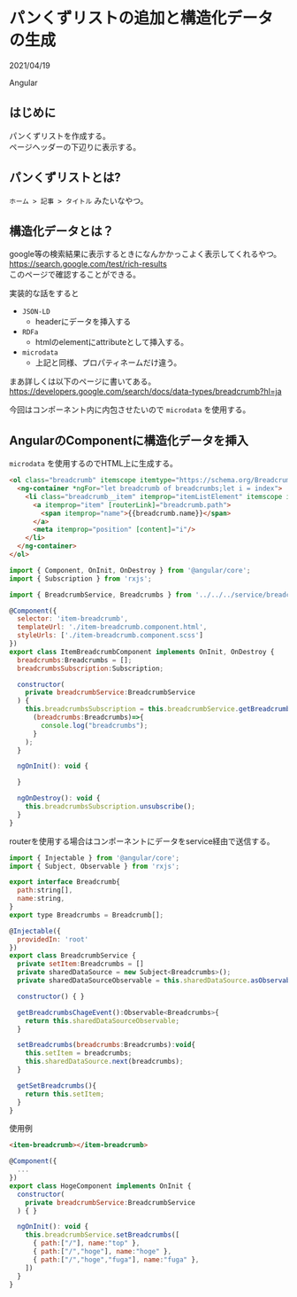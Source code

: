# パンくずリストの追加と構造化データの生成
<div class="info">
  <p class="info__date">
    2021/04/19
  </p>
  <div class="info__tags">
    <p class="info__tags__one">Angular</p>
  </div>
</div>

## はじめに
パンくずリストを作成する。  
ページヘッダーの下辺りに表示する。  

## パンくずリストとは?
`ホーム > 記事 > タイトル` みたいなやつ。  

## 構造化データとは？
google等の検索結果に表示するときになんかかっこよく表示してくれるやつ。  
https://search.google.com/test/rich-results  
このページで確認することができる。  

実装的な話をすると  
- `JSON-LD`
  - headerにデータを挿入する
- `RDFa`
  - htmlのelementにattributeとして挿入する。
- `microdata`
  - 上記と同様、プロパティネームだけ違う。

まあ詳しくは以下のページに書いてある。  
https://developers.google.com/search/docs/data-types/breadcrumb?hl=ja

今回はコンポーネント内に内包させたいので `microdata` を使用する。

## AngularのComponentに構造化データを挿入
`microdata` を使用するのでHTML上に生成する。

```html
<ol class="breadcrumb" itemscope itemtype="https://schema.org/BreadcrumbList">
  <ng-container *ngFor="let breadcrumb of breadcrumbs;let i = index">
    <li class="breadcrumb__item" itemprop="itemListElement" itemscope itemtype="https://schema.org/ListItem">
      <a itemprop="item" [routerLink]="breadcrumb.path">
        <span itemprop="name">{{breadcrumb.name}}</span>
      </a>
      <meta itemprop="position" [content]="i"/>
    </li>
  </ng-container>
</ol>
```

```javascript
import { Component, OnInit, OnDestroy } from '@angular/core';
import { Subscription } from 'rxjs';

import { BreadcrumbService, Breadcrumbs } from '../../../service/breadcrumb/breadcrumb.service'

@Component({
  selector: 'item-breadcrumb',
  templateUrl: './item-breadcrumb.component.html',
  styleUrls: ['./item-breadcrumb.component.scss']
})
export class ItemBreadcrumbComponent implements OnInit, OnDestroy {
  breadcrumbs:Breadcrumbs = [];
  breadcrumbsSubscription:Subscription;

  constructor(
    private breadcrumbService:BreadcrumbService
  ) {
    this.breadcrumbsSubscription = this.breadcrumbService.getBreadcrumbsChageEvent().subscribe(
      (breadcrumbs:Breadcrumbs)=>{
        console.log("breadcrumbs");
      }
    );
  }

  ngOnInit(): void {

  }

  ngOnDestroy(): void {
    this.breadcrumbsSubscription.unsubscribe();
  }
}
```

routerを使用する場合はコンポーネントにデータをservice経由で送信する。

```javascript
import { Injectable } from '@angular/core';
import { Subject, Observable } from 'rxjs';

export interface Breadcrumb{
  path:string[],
  name:string,
}
export type Breadcrumbs = Breadcrumb[];

@Injectable({
  providedIn: 'root'
})
export class BreadcrumbService {
  private setItem:Breadcrumbs = []
  private sharedDataSource = new Subject<Breadcrumbs>();
  private sharedDataSourceObservable = this.sharedDataSource.asObservable();

  constructor() { }

  getBreadcrumbsChageEvent():Observable<Breadcrumbs>{
    return this.sharedDataSourceObservable;
  }

  setBreadcrumbs(breadcrumbs:Breadcrumbs):void{
    this.setItem = breadcrumbs;
    this.sharedDataSource.next(breadcrumbs);
  }

  getSetBreadcrumbs(){
    return this.setItem;
  }
}
```

使用例
```HTML
<item-breadcrumb></item-breadcrumb>
```

```javascript
@Component({
  ...
})
export class HogeComponent implements OnInit {
  constructor(
    private breadcrumbService:BreadcrumbService
  ) { }

  ngOnInit(): void {
    this.breadcrumbService.setBreadcrumbs([
      { path:["/"], name:"top" },
      { path:["/","hoge"], name:"hoge" },
      { path:["/","hoge","fuga"], name:"fuga" },
    ])
  }
}

```
